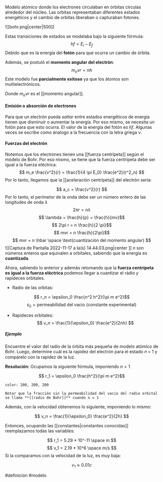 Modelo atómico donde los electrones circulaban en órbitas circulas alrededor del núcleo. Las orbitas representaban diferentes estados energéticos y el cambio de orbitas liberaban o capturaban fotones. 

![[bohr.png|center|500]]

Estas transiciones de estados se modelaba bajo la siguiente fórmula: $$ hf = E_i - E_f $$Debido que es la energía del **fotón** para que ocurra un cambio de órbita. 

Además, se postuló el **momento angular del electrón**:$$ m_e v r = n \hbar $$Este modelo fue **parcialmente exitoso** ya que los átomos son multielectrónicos. 

Donde $m_e vr$ es el [[momento angular]]. 

#### Emisión o absorción de electrones 

Para que un electrón pueda *saltar* entre estados energéticos de energía tienen que disminuir o aumentar la energía. Por eso mismo, se necesita un fotón para que esto ocurra. El valor de la energía del fotón es  $hf$.  Algunas veces se escribe como ánalogo a la frecuencia con la letra griega $\nu$. 

#### Fuerzas del electrón 

Notemos que los electrones tienen una [[fuerza centrípeta]] según el módelo de Bohr. Por eso mismo, se tiene que la fuerza centrípeta debe ser igual a la fuerza eléctrica. 
$$ m_e \frac{v^2}{r} = \frac{1}{4 \pi E_0} \frac{e^2}{r^2_n} $$
Por lo tanto, llegamos que la [[aceleración centrípeta]] del electrón sería: 

$$ a_c = \frac{v^2}{r} $$ 
Por lo tanto, el perímetor de la onda debe ser un número entero de las longitudes de onda $\lambda$
$$ 2 \pi r = n \lambda $$ $$ \lambda = \frac{h}{p} = \frac{h}{mv}$$ $$ 2\pi r = n \frac{h}{2 \pi}$$ $$ mvr = n \frac{h}{2\pi}$$ $$ mvr = n \hbar \space \text{cuantización del momento angular} $$![[Captura de Pantalla 2022-11-17 a la(s) 14.44.03.png|center ]]
$n$ son números enteros que equivalen a orbitales, sabiendo que la energía es **cuantizada**. 

Ahora, sabiendo lo anterior y además retomando que la **fuerza centrípeta es igual a la fuerza eléctrica** podemos llegar a cuantizar el rádio y rapideces orbitales. 

- Radio de las orbitas: 

$$ r_n = \epsilon_0 \frac{n^2 h^2}{\pi m e^2}$$
$$ \epsilon_0 = \text{permeabilidad del vacio (constante experimental)} $$ 
- Rapideces orbitales: 
$$ v_n = \frac{1}{\epsilon_0} \frac{e^2}{2nh} $$ 
##### Ejemplo 

Encuentre el valor del radio de la órbita más pequeña de modelo atómico de Bohr. Luego, determine cuál es la rapidez del electrón para el estado 𝑛 = 1 y compárelo con la rapidez de la luz.

**Resolución**: Ocupamos la siguiente fórmula, imponiendo $n = 1$ 

$$ r_1 = \epsilon_0 \frac{h^2}{\pi m e^2}$$

```ad-info
color: 200, 200, 200

Notar que la fracción sin la permeabilidad del vacio del radio orbital se llama **[[radio de Bohr]]** cuando n = 1

````

Además, con la velocidad obtenemos lo siguiente, imponiendo lo mismo: 

$$ v_n = \frac{1}{\epsilon_0} \frac{e^2}{2h} $$

Entonces, ocupando las [[constantes|constantes conocidas]] reemplazamos todas las variables:

$$ r_1 = 5.29 * 10^-11 \space m $$ $$ v_1 = 2.19 * 10^6 \space m/s $$ 
Si la comparamos con la velocidad de la luz, es muy baja: 

$$ v_1 \approx 0.01 c $$ 

#definición 
#modelo